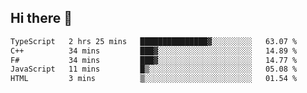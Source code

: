 ## Hi there 👋

 <!--START_SECTION:waka-->

```txt
TypeScript   2 hrs 25 mins   ███████████████▓░░░░░░░░░   63.07 %
C++          34 mins         ███▓░░░░░░░░░░░░░░░░░░░░░   14.89 %
F#           34 mins         ███▓░░░░░░░░░░░░░░░░░░░░░   14.77 %
JavaScript   11 mins         █▒░░░░░░░░░░░░░░░░░░░░░░░   05.08 %
HTML         3 mins          ▒░░░░░░░░░░░░░░░░░░░░░░░░   01.54 %
```

<!--END_SECTION:waka-->

<!--
**ValentinRapp/ValentinRapp** is a ✨ _special_ ✨ repository because its `README.md` (this file) appears on your GitHub profile.

Here are some ideas to get you started:

- 🔭 I’m currently working on ...
- 🌱 I’m currently learning ...
- 👯 I’m looking to collaborate on ...
- 🤔 I’m looking for help with ...
- 💬 Ask me about ...
- 📫 How to reach me: ...
- 😄 Pronouns: ...
- ⚡ Fun fact: ...
-->
